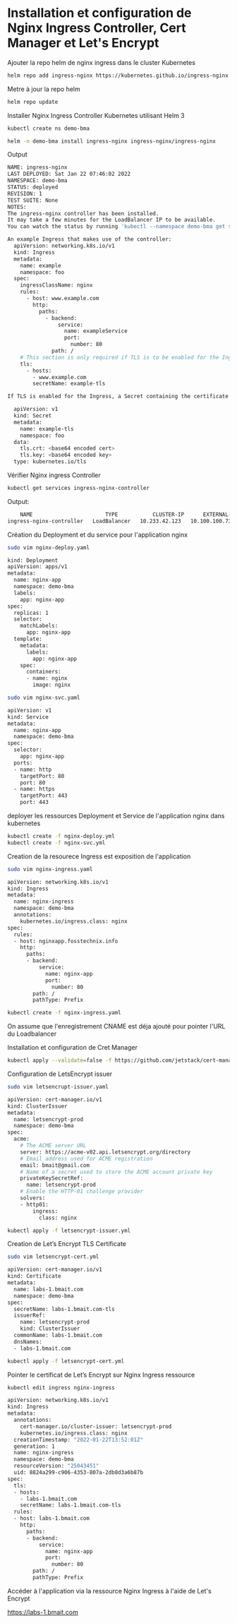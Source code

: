 # Installation et configuration de Nginx Ingress Controller, Cert Manager et Let's Encrypt



Ajouter la repo helm de nginx ingress dans le cluster Kubernetes 

```bash
helm repo add ingress-nginx https://kubernetes.github.io/ingress-nginx
```
Metre à jour la repo helm
```bash
helm repo update
```
Installer Nginx Ingress Controller Kubernetes utilisant Helm 3
```bash
kubectl create ns demo-bma
```
```bash
helm -n demo-bma install ingress-nginx ingress-nginx/ingress-nginx
```
Output
```bash
NAME: ingress-nginx
LAST DEPLOYED: Sat Jan 22 07:46:02 2022
NAMESPACE: demo-bma
STATUS: deployed
REVISION: 1
TEST SUITE: None
NOTES:	
The ingress-nginx controller has been installed.
It may take a few minutes for the LoadBalancer IP to be available.
You can watch the status by running 'kubectl --namespace demo-bma get services -o wide -w ingress-nginx-controller'

An example Ingress that makes use of the controller:
  apiVersion: networking.k8s.io/v1
  kind: Ingress
  metadata:
    name: example
    namespace: foo
  spec:
    ingressClassName: nginx
    rules:
      - host: www.example.com
        http:
          paths:
            - backend:
                service:
                  name: exampleService
                  port:
                    number: 80
              path: /
    # This section is only required if TLS is to be enabled for the Ingress
    tls:
      - hosts:
        - www.example.com
        secretName: example-tls

If TLS is enabled for the Ingress, a Secret containing the certificate and key must also be provided:

  apiVersion: v1
  kind: Secret
  metadata:
    name: example-tls
    namespace: foo
  data:
    tls.crt: <base64 encoded cert>
    tls.key: <base64 encoded key>	
  type: kubernetes.io/tls
```
Vérifier Nginx ingress Controller
```bash
kubectl get services ingress-nginx-controller
```
Output:
```bash
	NAME                       TYPE           CLUSTER-IP      EXTERNAL-IP     PORT(S)                      AGE
ingress-nginx-controller   LoadBalancer   10.233.42.123   10.100.100.73   80:30128/TCP,443:30397/TCP   7m33s
```
Création du Deployment et du service pour l'application nginx

```bash
sudo vim nginx-deploy.yaml
```
```bash
kind: Deployment
apiVersion: apps/v1
metadata:
  name: nginx-app
  namespace: demo-bma
  labels:
    app: nginx-app
spec:
  replicas: 1
  selector:
    matchLabels:
      app: nginx-app
  template:
    metadata:
      labels:
        app: nginx-app
    spec:
      containers:
      - name: nginx
        image: nginx
```
```bash
sudo vim nginx-svc.yaml
```
```bash
apiVersion: v1
kind: Service
metadata:
  name: nginx-app
  namespace: demo-bma
spec:
  selector:
    app: nginx-app
  ports:
  - name: http
    targetPort: 80
    port: 80
  - name: https
    targetPort: 443
    port: 443
```
deployer les ressources Deployment et Service de l'application nginx dans kubernetes
```bash
kubectl create -f nginx-deploy.yml
kubectl create -f nginx-svc.yml
```
Creation de la resourece Ingress est exposition de l'application
```bash
sudo vim nginx-ingress.yaml
```
```bash
apiVersion: networking.k8s.io/v1
kind: Ingress
metadata:
  name: nginx-ingress
  namespace: demo-bma
  annotations:
    kubernetes.io/ingress.class: nginx   
spec:
  rules:
  - host: nginxapp.fosstechnix.info
    http:
      paths:
      - backend:
          service:
            name: nginx-app
            port:
              number: 80
        path: /
        pathType: Prefix
```
```bash
kubectl create -f nginx-ingress.yaml
```
On assume que l'enregistrement CNAME est déja ajouté pour pointer l'URL du Loadbalancer

Installation et configuration de Cret Manager
```bash
kubectl apply --validate=false -f https://github.com/jetstack/cert-manager/releases/download/v1.6.0/cert-manager.yaml
```
Configuration de LetsEncrypt issuer 
```bash
sudo vim letsencrupt-issuer.yaml
```
```bash
apiVersion: cert-manager.io/v1
kind: ClusterIssuer
metadata:
  name: letsencrypt-prod
  namespace: demo-bma
spec:
  acme:
    # The ACME server URL
    server: https://acme-v02.api.letsencrypt.org/directory
    # Email address used for ACME registration
    email: bmait@gmail.com
    # Name of a secret used to store the ACME account private key
    privateKeySecretRef:
      name: letsencrypt-prod
    # Enable the HTTP-01 challenge provider
    solvers:
    - http01:
        ingress:
          class: nginx
```
```bash
kubectl apply -f letsencrypt-issuer.yml
```
Creation de Let’s Encrypt TLS Certificate
```bash
sudo vim letsencrypt-cert.yml
```
```bash
apiVersion: cert-manager.io/v1
kind: Certificate
metadata:
  name: labs-1.bmait.com
  namespace: demo-bma
spec:
  secretName: labs-1.bmait.com-tls
  issuerRef:
    name: letsencrypt-prod
    kind: ClusterIssuer
  commonName: labs-1.bmait.com
  dnsNames:
  - labs-1.bmait.com
```
```bash
kubectl apply -f letsencrypt-cert.yml
```
Pointer le certificat de Let’s Encrypt sur Nginx Ingress ressource
```bash
kubectl edit ingress nginx-ingress
```
```bash
apiVersion: networking.k8s.io/v1
kind: Ingress
metadata:
  annotations:
    cert-manager.io/cluster-issuer: letsencrypt-prod
    kubernetes.io/ingress.class: nginx
  creationTimestamp: "2022-01-22T13:52:01Z"
  generation: 1
  name: nginx-ingress
  namespace: demo-bma
  resourceVersion: "25043451"
  uid: 8824a299-c906-4353-807a-2db8d3a6b87b
spec:
  tls:
  - hosts:
    - labs-1.bmait.com
    secretName: labs-1.bmait.com-tls
  rules:
  - host: labs-1.bmait.com
    http:
      paths:
      - backend:
          service:
            name: nginx-app
            port:
              number: 80
        path: /
        pathType: Prefix
```
Accéder à l'application via la ressource Nginx Ingress à l'aide de Let's Encrypt

https://labs-1.bmait.com
